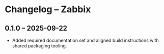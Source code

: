 # Changelog – Zabbix

## 0.1.0 – 2025-09-22
- Added required documentation set and aligned build instructions with shared
  packaging tooling.
